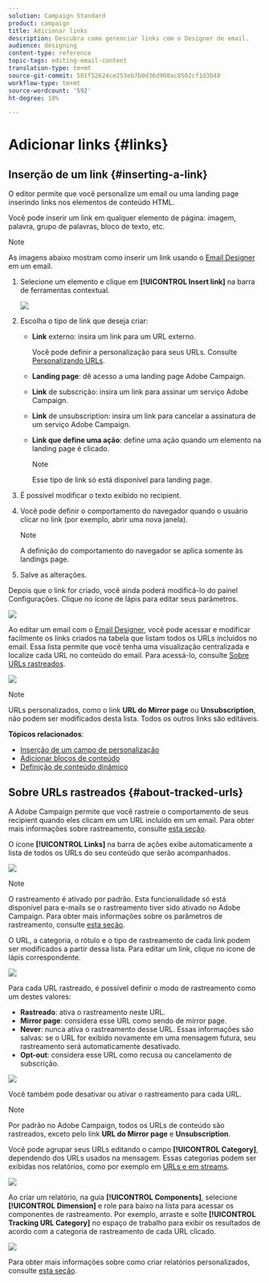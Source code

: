 ```yaml
---
solution: Campaign Standard
product: campaign
title: Adicionar links
description: Descubra como gerenciar links com o Designer de email.
audience: designing
content-type: reference
topic-tags: editing-email-content
translation-type: tm+mt
source-git-commit: 501f52624ce253eb7b0d36d908ac8502cf1d3b48
workflow-type: tm+mt
source-wordcount: '592'
ht-degree: 10%

---
```



# Adicionar links {#links}

## Inserção de um link {#inserting-a-link}

O editor permite que você personalize um email ou uma landing page inserindo links nos elementos de conteúdo HTML.

Você pode inserir um link em qualquer elemento de página: imagem, palavra, grupo de palavras, bloco de texto, etc.

>[!NOTE]
>
>As imagens abaixo mostram como inserir um link usando o [Email Designer](../../designing/using/designing-content-in-adobe-campaign.md) em um email.

1. Selecione um elemento e clique em **[!UICONTROL Insert link]** na barra de ferramentas contextual.

   ![](assets/des_insert_link.png)

1. Escolha o tipo de link que deseja criar:

   * **Link** externo: insira um link para um URL externo.

      Você pode definir a personalização para seus URLs. Consulte [Personalizando URLs](../../designing/using/using-reusable-content.md#creating-a-content-fragment).

   * **Landing page**: dê acesso a uma landing page Adobe Campaign.
   * **Link** de subscrição: insira um link para assinar um serviço Adobe Campaign.
   * **Link** de unsubscription: insira um link para cancelar a assinatura de um serviço Adobe Campaign.
   * **Link que define uma ação**: define uma ação quando um elemento na landing page é clicado.

      >[!NOTE]
      >
      >Esse tipo de link só está disponível para landing page.

1. É possível modificar o texto exibido no recipient.
1. Você pode definir o comportamento do navegador quando o usuário clicar no link (por exemplo, abrir uma nova janela).

   >[!NOTE]
   >
   >A definição do comportamento do navegador se aplica somente às landings page.

1. Salve as alterações.

Depois que o link for criado, você ainda poderá modificá-lo do painel Configurações. Clique no ícone de lápis para editar seus parâmetros.

![](assets/des_link_edit.png)

Ao editar um email com o [Email Designer](../../designing/using/designing-content-in-adobe-campaign.md), você pode acessar e modificar facilmente os links criados na tabela que listam todos os URLs incluídos no email. Essa lista permite que você tenha uma visualização centralizada e localize cada URL no conteúdo do email. Para acessá-lo, consulte [Sobre URLs rastreados](#about-tracked-urls).

![](assets/des_link_list.png)

>[!NOTE]
>
>URLs personalizados, como o link **URL do Mirror page** ou **Unsubscription**, não podem ser modificados desta lista. Todos os outros links são editáveis.

**Tópicos relacionados**:

* [Inserção de um campo de personalização](../../designing/using/personalization.md#inserting-a-personalization-field)
* [Adicionar blocos de conteúdo](../../designing/using/personalization.md#adding-a-content-block)
* [Definição de conteúdo dinâmico](../../designing/using/personalization.md#defining-dynamic-content-in-an-email)

## Sobre URLs rastreados {#about-tracked-urls}

A Adobe Campaign permite que você rastreie o comportamento de seus recipient quando eles clicam em um URL incluído em um email. Para obter mais informações sobre rastreamento, consulte [esta seção](../../sending/using/tracking-messages.md#about-tracking).

O ícone **[!UICONTROL Links]** na barra de ações exibe automaticamente a lista de todos os URLs do seu conteúdo que serão acompanhados.

![](assets/des_links.png)

>[!NOTE]
>
>O rastreamento é ativado por padrão. Esta funcionalidade só está disponível para e-mails se o rastreamento tiver sido ativado no Adobe Campaign. Para obter mais informações sobre os parâmetros de rastreamento, consulte [esta seção](../../administration/using/configuring-email-channel.md#tracking-parameters).

O URL, a categoria, o rótulo e o tipo de rastreamento de cada link podem ser modificados a partir dessa lista. Para editar um link, clique no ícone de lápis correspondente.

![](assets/des_links_tracking.png)

Para cada URL rastreado, é possível definir o modo de rastreamento como um destes valores:

* **Rastreado**: ativa o rastreamento neste URL.
* **Mirror page**: considera esse URL como sendo de mirror page.
* **Never**: nunca ativa o rastreamento desse URL. Essas informações são salvas: se o URL for exibido novamente em uma mensagem futura, seu rastreamento será automaticamente desativado.
* **Opt-out**: considera esse URL como recusa ou cancelamento de subscrição.

![](assets/des_link_tracking_type.png)

Você também pode desativar ou ativar o rastreamento para cada URL.

>[!NOTE]
>
>Por padrão no Adobe Campaign, todos os URLs de conteúdo são rastreados, exceto pelo link **URL do Mirror page** e **Unsubscription**.

Você pode agrupar seus URLs editando o campo **[!UICONTROL Category]**, dependendo dos URLs usados na mensagem. Essas categorias podem ser exibidas nos relatórios, como por exemplo em [URLs e em streams](../../reporting/using/urls-and-click-streams.md).

![](assets/des_link_tracking_category.png)

Ao criar um relatório, na guia **[!UICONTROL Components]**, selecione **[!UICONTROL Dimension]** e role para baixo na lista para acessar os componentes de rastreamento. Por exemplo, arraste e solte **[!UICONTROL Tracking URL Category]** no espaço de trabalho para exibir os resultados de acordo com a categoria de rastreamento de cada URL clicado.

![](assets/des_link_tracking_report.png)

Para obter mais informações sobre como criar relatórios personalizados, consulte [esta seção](../../reporting/using/about-dynamic-reports.md).
